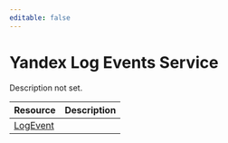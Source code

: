 ```yaml
---
editable: false
---
```


# Yandex Log Events Service
Description not set.

Resource | Description
--- | ---
[LogEvent](LogEvent/index.md) | 